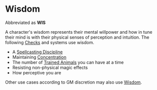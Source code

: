 # Wisdom

Abbreviated as **WIS**

A character's wisdom represents their mental willpower and how in tune their mind is with their physical senses of perception and intuition. The following [Checks](../../Game%20Procedures/Core%20Procedures/Check.md) and systems use wisdom.

- A [Spellcasting Discipline](../../Magic/Spellcasting/Spellcasting%20Disciplines/Spellcasting%20Disciplines.md)
- Maintaining [Concentration](../../Magic/Spellcasting/Concentration.md)
- The number of [Trained Animals](../../Items%20and%20Gear/Gear/Trained%20Animals.md) you can have at a time
- Resisting non-physical magic effects
- How perceptive you are

Other use cases according to GM discretion may also use [Wisdom]().
